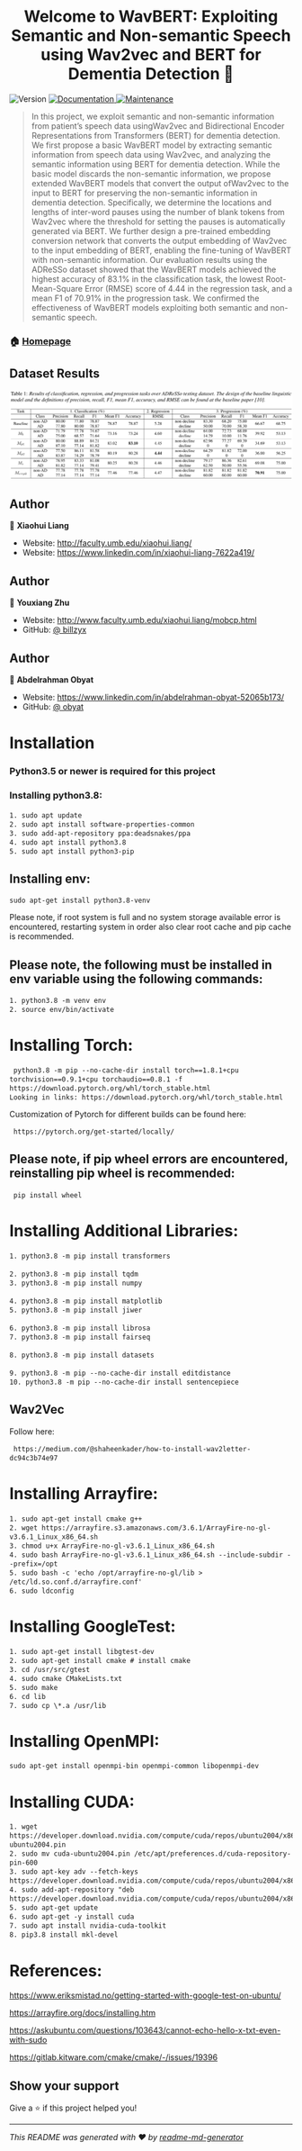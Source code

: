<h1 align="center">Welcome to WavBERT: Exploiting Semantic and Non-semantic Speech using Wav2vec and BERT for Dementia Detection 👋</h1>
<p>
  <img alt="Version" src="https://img.shields.io/badge/version-1.0.0-blue.svg?cacheSeconds=2592000" />
  <a href="http://www.homepages.ed.ac.uk/sluzfil/ADReSSo-2021/" target="_blank">
    <img alt="Documentation" src="https://img.shields.io/badge/documentation-yes-brightgreen.svg" />
  </a>
  <a href="https://github.com/kefranabg/readme-md-generator/graphs/commit-activity" target="_blank">
    <img alt="Maintenance" src="https://img.shields.io/badge/Maintained%3F-yes-green.svg" />
  </a>
</p>

> In this project, we exploit semantic and non-semantic information from patient’s speech data usingWav2vec and Bidirectional Encoder Representations from Transformers (BERT) for dementia detection. We first propose a basic WavBERT model by extracting semantic information from speech data using Wav2vec, and analyzing the semantic information using BERT for dementia detection. While the basic model discards the non-semantic information, we propose extended WavBERT models that convert the output ofWav2vec to the input to BERT for preserving the non-semantic information in dementia detection. Specifically, we determine the locations and lengths of inter-word pauses using the number of blank tokens from Wav2vec where the threshold for setting the pauses is automatically generated via BERT. We further design a pre-trained embedding conversion network that converts the output embedding of Wav2vec to the input embedding of BERT, enabling the fine-tuning of WavBERT with non-semantic information. Our evaluation results using the ADReSSo dataset showed that the WavBERT models achieved the highest accuracy of 83.1% in the classification task, the lowest Root-Mean-Square Error (RMSE) score of 4.44 in the regression task, and a mean F1 of 70.91% in the progression task. We confirmed the effectiveness of WavBERT models exploiting both semantic and non-semantic speech.

### 🏠 [Homepage](https://github.com/billzyx/WavBERT)

## Dataset Results

<img src="https://github.com/billzyx/WavBERT/blob/master/Wav2Vec.png"
     alt="WavBert Data"
     style="float: center; margin-right: 10px;" />

## Author

👤 **Xiaohui Liang**

- Website: http://faculty.umb.edu/xiaohui.liang/
- Website: https://www.linkedin.com/in/xiaohui-liang-7622a419/

## Author

👤 **Youxiang Zhu**

- Website: http://www.faculty.umb.edu/xiaohui.liang/mobcp.html
- GitHub: [@ billzyx ](https://github.com/billzyx)

## Author

👤 **Abdelrahman Obyat**

- Website: https://www.linkedin.com/in/abdelrahman-obyat-52065b173/
- GitHub: [@ obyat ](https://github.com/obyat)

# Installation

### Python3.5 or newer is required for this project

### Installing python3.8:

```
1. sudo apt update
2. sudo apt install software-properties-common
3. sudo add-apt-repository ppa:deadsnakes/ppa
4. sudo apt install python3.8
5. sudo apt install python3-pip
```

## Installing env:

```
sudo apt-get install python3.8-venv
```

Please note, if root system is full and no system storage available error is encountered, restarting system in order also clear root cache and pip cache is recommended.


## Please note, the following must be installed in env variable using the following commands:

```
1. python3.8 -m venv env
2. source env/bin/activate
```

# Installing Torch:

```
 python3.8 -m pip --no-cache-dir install torch==1.8.1+cpu torchvision==0.9.1+cpu torchaudio==0.8.1 -f https://download.pytorch.org/whl/torch_stable.html
Looking in links: https://download.pytorch.org/whl/torch_stable.html
```

 Customization of Pytorch for different builds can be found here:
 
``` 
 https://pytorch.org/get-started/locally/
```

##  Please note, if pip wheel errors are encountered, reinstalling pip wheel is recommended:

```
 pip install wheel
```

# Installing Additional Libraries:

```
1. python3.8 -m pip install transformers

2. python3.8 -m pip install tqdm
3. python3.8 -m pip install numpy

4. python3.8 -m pip install matplotlib
5. python3.8 -m pip install jiwer

6. python3.8 -m pip install librosa
7. python3.8 -m pip install fairseq

8. python3.8 -m pip install datasets

9. python3.8 -m pip --no-cache-dir install editdistance
10. python3.8 -m pip --no-cache-dir install sentencepiece
```

## Wav2Vec

Follow here: 
```
 https://medium.com/@shaheenkader/how-to-install-wav2letter-dc94c3b74e97
```

# Installing Arrayfire:

```
1. sudo apt-get install cmake g++
2. wget https://arrayfire.s3.amazonaws.com/3.6.1/ArrayFire-no-gl-v3.6.1_Linux_x86_64.sh
3. chmod u+x ArrayFire-no-gl-v3.6.1_Linux_x86_64.sh
4. sudo bash ArrayFire-no-gl-v3.6.1_Linux_x86_64.sh --include-subdir --prefix=/opt
5. sudo bash -c 'echo /opt/arrayfire-no-gl/lib > /etc/ld.so.conf.d/arrayfire.conf'
6. sudo ldconfig
```

# Installing GoogleTest:

```
1. sudo apt-get install libgtest-dev
2. sudo apt-get install cmake # install cmake
3. cd /usr/src/gtest
4. sudo cmake CMakeLists.txt
5. sudo make
6. cd lib
7. sudo cp \*.a /usr/lib
```

# Installing OpenMPI:

```
sudo apt-get install openmpi-bin openmpi-common libopenmpi-dev
```

# Installing CUDA:

```
1. wget https://developer.download.nvidia.com/compute/cuda/repos/ubuntu2004/x86_64/cuda-ubuntu2004.pin
2. sudo mv cuda-ubuntu2004.pin /etc/apt/preferences.d/cuda-repository-pin-600
3. sudo apt-key adv --fetch-keys https://developer.download.nvidia.com/compute/cuda/repos/ubuntu2004/x86_64/7fa2af80.pub
4. sudo add-apt-repository "deb https://developer.download.nvidia.com/compute/cuda/repos/ubuntu2004/x86_64/
5. sudo apt-get update
6. sudo apt-get -y install cuda
7. sudo apt install nvidia-cuda-toolkit
8. pip3.8 install mkl-devel
```

# References:
https://www.eriksmistad.no/getting-started-with-google-test-on-ubuntu/

https://arrayfire.org/docs/installing.htm

https://askubuntu.com/questions/103643/cannot-echo-hello-x-txt-even-with-sudo

https://gitlab.kitware.com/cmake/cmake/-/issues/19396

## Show your support

Give a ⭐️ if this project helped you!

---

_This README was generated with ❤️ by [readme-md-generator](https://github.com/kefranabg/readme-md-generator)_
